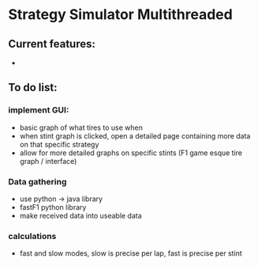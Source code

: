# Strategy Simulator Multithreaded


## Current features:

- 



## To do list:

### implement GUI:

- basic graph of what tires to use when
- when stint graph is clicked, open a detailed page containing more data on that specific strategy
- allow for more detailed graphs on specific stints (F1 game esque tire graph / interface)

### Data gathering

- use python -> java library
- fastF1 python library
- make received data into useable data

### calculations

- fast and slow modes, slow is precise per lap, fast is precise per stint
